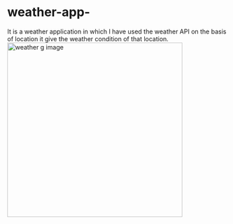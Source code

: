# weather-app-
It is a weather application in which I have used the weather API on the basis of location it give the weather  condition of that location.
<img width="400" alt="weather g image" src="https://github.com/Devesh3156/weather-app-/assets/111691457/08dc0cd9-6267-4ee8-b058-47057e5a6315">

